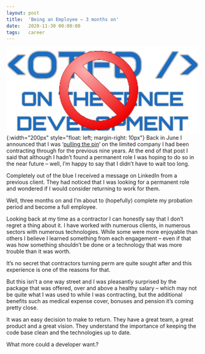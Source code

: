 ```yaml
---
layout: post
title:  'Being an Employee – 3 months on'
date:   2020-11-30 00:00:00
tags:   career
---
```

![my company logo crossed out](/assets/images/otfd-logo-crossed.png){:width="200px" style="float: left; margin-right: 10px"}
Back in June I announced that I was ‘<a href='2020-06-01-thats-all-folks' target='_blank'>pulling the pin</a>‘ on the limited company I had been contracting through for the previous nine years. At the end of that post I said that although I hadn’t found a permanent role I was hoping to do so in the near future – well, I’m happy to say that I didn’t have to wait too long.

Completely out of the blue I received a message on LinkedIn from a previous client. They had noticed that I was looking for a permanent role and wondered if I would consider returning to work for them.
<!--more-->
Well, three months on and I’m about to (hopefully) complete my probation period and become a full employee.

Looking back at my time as a contractor I can honestly say that I don’t regret a thing about it. I have worked with numerous clients, in numerous sectors with numerous technologies. While some were more enjoyable than others I believe I learned something from each engagement – even if that was how something shouldn’t be done or a technology that was more trouble than it was worth.

It’s no secret that contractors turning perm are quite sought after and this experience is one of the reasons for that.

But this isn’t a one way street and I was pleasantly surprised by the package that was offered, over and above a healthy salary – which may not be quite what I was used to while I was contracting, but the additional benefits such as medical expense cover, bonuses and pension it’s coming pretty close.

It was an easy decision to make to return. They have a great team, a great product and a great vision. They understand the importance of keeping the code base clean and the technologies up to date.

What more could a developer want.?